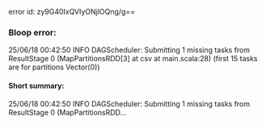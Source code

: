 error id: zy9G40IxQVIyONjlOQng/g==
### Bloop error:

25/06/18 00:42:50 INFO DAGScheduler: Submitting 1 missing tasks from ResultStage 0 (MapPartitionsRDD[3] at csv at main.scala:28) (first 15 tasks are for partitions Vector(0))
#### Short summary: 

25/06/18 00:42:50 INFO DAGScheduler: Submitting 1 missing tasks from ResultStage 0 (MapPartitionsRDD...